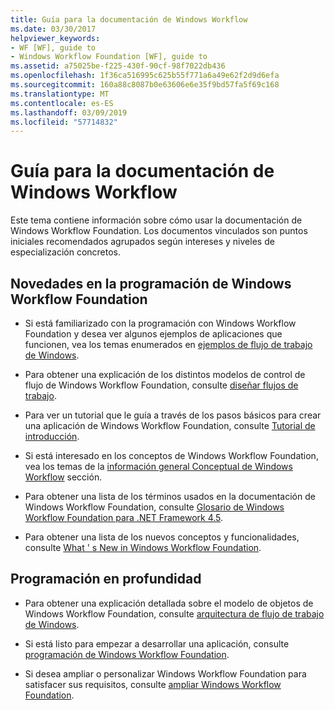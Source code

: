 ```yaml
---
title: Guía para la documentación de Windows Workflow
ms.date: 03/30/2017
helpviewer_keywords:
- WF [WF], guide to
- Windows Workflow Foundation [WF], guide to
ms.assetid: a75025be-f225-430f-90cf-98f7022db436
ms.openlocfilehash: 1f36ca516995c625b55f771a6a49e62f2d9d6efa
ms.sourcegitcommit: 160a88c8087b0e63606e6e35f9bd57fa5f69c168
ms.translationtype: MT
ms.contentlocale: es-ES
ms.lasthandoff: 03/09/2019
ms.locfileid: "57714832"
---
```

# <a name="guide-to-the-windows-workflow-documentation"></a>Guía para la documentación de Windows Workflow
Este tema contiene información sobre cómo usar la documentación de Windows Workflow Foundation. Los documentos vinculados son puntos iniciales recomendados agrupados según intereses y niveles de especialización concretos.  
  
## <a name="new-to-windows-workflow-foundation-programming"></a>Novedades en la programación de Windows Workflow Foundation  
  
-   Si está familiarizado con la programación con Windows Workflow Foundation y desea ver algunos ejemplos de aplicaciones que funcionen, vea los temas enumerados en [ejemplos de flujo de trabajo de Windows](./samples/index.md).  
  
-   Para obtener una explicación de los distintos modelos de control de flujo de Windows Workflow Foundation, consulte [diseñar flujos de trabajo](designing-workflows.md).  
  
-   Para ver un tutorial que le guía a través de los pasos básicos para crear una aplicación de Windows Workflow Foundation, consulte [Tutorial de introducción](getting-started-tutorial.md).  
  
-   Si está interesado en los conceptos de Windows Workflow Foundation, vea los temas de la [información general Conceptual de Windows Workflow](conceptual-overview.md) sección.  
  
-   Para obtener una lista de los términos usados en la documentación de Windows Workflow Foundation, consulte [Glosario de Windows Workflow Foundation para .NET Framework 4.5](glossary.md).  
  
-   Para obtener una lista de los nuevos conceptos y funcionalidades, consulte [What ' s New in Windows Workflow Foundation](whats-new.md).  
  
## <a name="programming-in-depth"></a>Programación en profundidad  
  
-   Para obtener una explicación detallada sobre el modelo de objetos de Windows Workflow Foundation, consulte [arquitectura de flujo de trabajo de Windows](architecture.md).  
  
-   Si está listo para empezar a desarrollar una aplicación, consulte [programación de Windows Workflow Foundation](programming.md).  
  
-   Si desea ampliar o personalizar Windows Workflow Foundation para satisfacer sus requisitos, consulte [ampliar Windows Workflow Foundation](extend.md).
